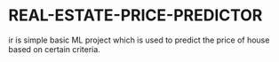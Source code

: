 # REAL-ESTATE-PRICE-PREDICTOR
ir is simple basic ML project which is used to predict the price of house based on certain criteria.
